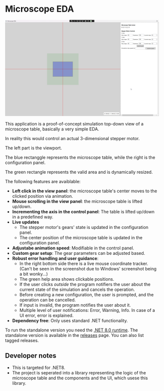 # Microscope EDA

![The application](resources/application-main.png)

This application is a proof-of-concept simulation top-down view of a microscope table, basically a very simple EDA.

In reality this would control an actual 3-dimensional stepper motor.

The left part is the viewport.

The blue rectanggle represents the microscope table, while the right is the configuration panel.

The green rectangle represents the valid area and is dynamically resized.

The following features are avaiblable:

- **Left click in the view panel**: the microscope table's center moves to the clicked position via animation.
- **Mouse scrolling in the view panel**: the microscope table is lifted up/down.
- **Incrementing the axis in the control panel**: The table is lifted up/down in a predefined way.
- **Live updates**
    - The stepper motor's gears' state is updated in the configuration panel.
    - The center position of the microscope table is updated in the configuration panel.
- **Adjustabe animation speed**: Modifiable in the control panel.
- **Custom gear setup**: The gear parameters can be adjusted based.
- **Robust error handling and user guidance**:
    - In the right bottom side there is a live mouse coordinate tracker. (Can't be seen in the screenshot due to Windows' screenshot being a bit wonky...)
    - The green help area shows clickable positions.
    - If the user clicks *outside* the program notifiers the user about the current state of the simulation and cancels the operation.
    - Before creating a new configuration, the user is prompted, and the operation can be cancelled.
    - If input is invalid, the program notifies the user about it.
    - Multiple level of user notifications: Error, Warning, Info. In case of a UI error, error is explained.
- **Dependency free**: Only uses standard .NET functionality.

To run the standalone version you need the [.NET 8.0 runtime](https://dotnet.microsoft.com/en-us/download/dotnet/8.0).
The standalone version is available in the [releases]() page. You can also list tagged releases.
## Developer notes

- This is targeted for .NET8.
- The project is seperated into a library representing the logic of the microscope table and the components
  and the UI, which usese this library.